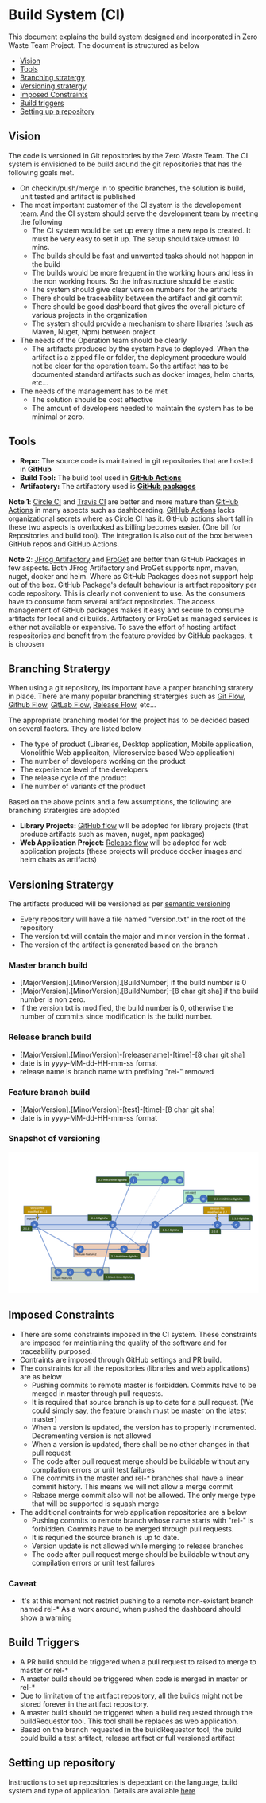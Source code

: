 # Build System (CI)

This document explains the build system designed and incorporated in Zero Waste Team Project. The document is structured as below
* [Vision](BuildSystem.md#vision)
* [Tools](BuildSystem.md#tools)
* [Branching stratergy](BuildSystem.md#branching-stratergy)
* [Versioning stratergy](BuildSystem.md#versioning-stratergy)
* [Imposed Constraints](BuildSystem.md#imposed-constraints)
* [Build triggers](BuildSystem.md#build-triggers)
* [Setting up a repository](BuildSystem.md#setting-up-repository)


## Vision

The code is versioned in Git repositories by the Zero Waste Team. The CI system is envisioned to be build around the git repositories that has the following goals met. 
* On checkin/push/merge in to specific branches, the solution is build, unit tested and artifact is published
* The most important customer of the CI system is the developement team. And the CI system should serve the development team by meeting the following
  * The CI system would be set up every time a new repo is created. It must be very easy to set it up. The setup should take utmost 10 mins.
  * The builds should be fast and unwanted tasks should not happen in the build
  * The builds would be more frequent in the working hours and less in the non working hours. So the infrastructure should be elastic
  * The system should give clear version numbers for the artifacts
  * There should be traceability between the artifact and git commit
  * There should be good dashboard that gives the overall picture of various projects in the organization
  * The system should provide a mechanism to share libraries (such as Maven, Nuget, Npm) between project 
* The needs of the Operation team should be clearly
  * The artifacts produced by the system have to deployed. When the artifact is a zipped file or folder, the deployment procedure would not be clear for the operation team. So the artifact has to be documented standard artifacts such as docker images, helm charts, etc...
* The needs of the management has to be met
  * The solution should be cost effective
  * The amount of developers needed to maintain the system has to be minimal or zero.

## Tools
* **Repo:** The source code is maintained in git repositories that are hosted in **GitHub**
* **Build Tool:** The build tool used in **[GitHub Actions](https://help.github.com/en/actions)** 
* **Artifactory:** The artifactory used is **[GitHub packages](https://help.github.com/en/packages/publishing-and-managing-packages/about-github-packages)**

**Note 1**: [Circle CI](https://circleci.com/) and [Travis CI](https://travis-ci.org/) are better and more mature than [GitHub Actions](https://help.github.com/en/actions) in many aspects such as dashboarding. [GitHub Actions](https://help.github.com/en/actions) lacks organizational secrets where as [Circle CI](https://circleci.com/) has it. GitHub actions short fall in these two aspects is overlooked as billing becomes easier. (One bill for Repositories and build tool). The integration is also out of the box between GitHub repos and GitHub Actions.

**Note 2**: [JFrog Artifactory](https://jfrog.com/artifactory/) and [ProGet](https://inedo.com/proget) are better than GitHub Packages in few aspects. Both JFrog Artifactory and ProGet supports npm, maven, nuget, docker and helm. Where as GitHub Packages does not support help out of the box. GitHub Package's default behaviour is artifact repository per code repository. This is clearly not convenient to use. As the consumers have to consume from several artifact repositories. The access management of GitHub packages makes it easy and secure to consume artifacts for local and ci builds. Artifactory or ProGet as managed services is either not available or expensive. To save the effort of hosting artifact respositories and benefit from the feature provided by GitHub packages, it is choosen 

## Branching Stratergy

When using a git repository, its important have a proper branching stratery in place. There are many popular branching stratergies such as [Git Flow](https://www.atlassian.com/git/tutorials/comparing-workflows/gitflow-workflow), [Github Flow](https://help.github.com/en/github/collaborating-with-issues-and-pull-requests/github-flow), [GitLab Flow](https://docs.gitlab.com/ee/topics/gitlab_flow.html), [Release Flow](https://docs.microsoft.com/en-us/azure/devops/learn/devops-at-microsoft/release-flow), etc...

The appropriate branching model for the project has to be decided based on several factors. They are listed below
* The type of product (Libraries, Desktop application, Mobile application, Monolithic Web applicaiton, Microservice based Web application)
* The number of developers working on the product
* The experience level of the developers
* The release cycle of the product
* The number of variants of the product

Based on the above points and a few assumptions, the following are branching stratergies are adopted

* **Library Projects:** [GitHub flow](GitHubFlow.md) will be adopted for library projects (that produce artifacts such as maven, nuget, npm packages)
* **Web Application Project:** [Release flow](ReleaseFlow.md) will be adopted for web application projects (these projects will produce docker images and helm chats as artifacts) 

## Versioning Stratergy
The artifacts produced will be versioned as per [semantic versioning](https://semver.org/)

* Every repository will have a file named "version.txt" in the root of the repository
* The version.txt will contain the major and minor version in the format <MajorVersion>.<MinorVersion>
* The version of the artifact is generated based on the branch

### Master branch build
* [MajorVersion].[MinorVersion].[BuildNumber] if the build number is 0
* [MajorVersion].[MinorVersion].[BuildNumber]-[8 char git sha] if the build number is non zero.
* If the version.txt is modified, the build number is 0, otherwise the number of commits since modification is the build number.

### Release branch build
* [MajorVersion].[MinorVersion]-[releasename]-[time]-[8 char git sha]
* date is in yyyy-MM-dd-HH-mm-ss format
* release name is branch name with prefixing "rel-" removed

### Feature branch build
* [MajorVersion].[MinorVersion]-[test]-[time]-[8 char git sha]
* date is in yyyy-MM-dd-HH-mm-ss format

### Snapshot of versioning
![Versioning Image](/images/version.png)


## Imposed Constraints
* There are some constraints imposed in the CI system. These constraints are imposed for maintiaining the quality of the software and for traceability purposed.
* Contraints are imposed through GitHub settings and PR build.
* The constraints for all the repositories (libraries and web applications) are as below
  * Pushing commits to remote master is forbidden. Commits have to be merged in master through pull requests.
  * It is required that source branch is up to date for a pull request. (We could simply say, the feature branch must be master on the latest master)
  * When a version is updated, the version has to properly incremented. Decrementing version is not allowed
  * When a version is updated, there shall be no other changes in that pull request
  * The code after pull request merge should be buildable without any compilation errors or unit test failures
  * The commits in the master and rel-* branches shall have a linear commit history. This means we will not allow a merge commit
  * Rebase merge commit also will not be allowed. The only merge type that will be supported is squash merge
* The additional contraints for web application repositories are a below
  * Pushing commits to remote branch whose name starts with "rel-" is forbidden. Commits have to be merged through pull requests.
  * It is requried the source branch is up to date.
  * Version update is not allowed while merging to release branches
  * The code after pull request merge should be buildable without any compilation errors or unit test failures

### Caveat
* It's at this moment not restrict pushing to a remote non-existant branch named rel-* As a work around, when pushed the dashboard should show a warning

## Build Triggers
* A PR build should be triggered when a pull request to raised to merge to master or rel-*
* A master build should be triggered when code is merged in master or rel-*
* Due to limitation of the artifact repository, all the builds might not be stored forever in the artifact repository.
* A master build should be triggered when a build requested through the buildRequestor tool. This tool shall be replaces as web application.
* Based on the branch requested in the buildRequestor tool, the build could build a test artifact, release artifact or full versioned artifact

## Setting up repository
Instructions to set up repositories is depepdant on the language, build system and type of application. Details are available [here](SettingUpRepositories.md)
